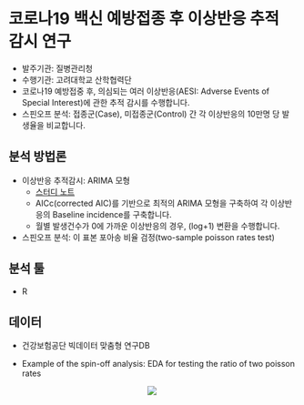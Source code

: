 # 코로나19 백신 예방접종 후 이상반응 추적 감시 연구
- 발주기관: 질병관리청
- 수행기관: 고려대학교 산학협력단
- 코로나19 예방접중 후, 의심되는 여러 이상반응(AESI: Adverse Events of Special Interest)에 관한 추적 감시를 수행합니다.
- 스핀오프 분석: 접종군(Case), 미접종군(Control) 간 각 이상반응의 10만명 당 발생율을 비교합니다.

## 분석 방법론
- 이상반응 추적감시: ARIMA 모형
  - [스터디 노트](https://be-favorite.tistory.com/63?category=928223)
  - AICc(corrected AIC)를 기반으로 최적의 ARIMA 모형을 구축하여 각 이상반응의 Baseline incidence를 구축합니다.
  - 월별 발생건수가 0에 가까운 이상반응의 경우, (log+1) 변환을 수행합니다.
- 스핀오프 분석: 이 표본 포아송 비율 검정(two-sample poisson rates test)

## 분석 툴
- R

## 데이터
- 건강보험공단 빅데이터 맞춤형 연구DB

- Example of the spin-off analysis: EDA for testing the ratio of two poisson rates

<p align="center">
<img src = "./Plot_example/Example_spinoff.png">
</p>

